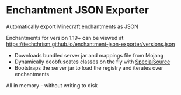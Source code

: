 # Enchantment JSON Exporter
Automatically export Minecraft enchantments as JSON

Enchantments for version 1.19+ can be viewed at <https://techchrism.github.io/enchantment-json-exporter/versions.json>

 - Downloads bundled server jar and mappings file from Mojang
 - Dynamically deobfuscates classes on the fly with [SpecialSource](https://github.com/md-5/SpecialSource)
 - Bootstraps the server jar to load the registry and iterates over enchantments

All in memory - without writing to disk